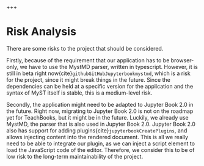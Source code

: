 +++
# Risk Analysis

There are some risks to the project that should be considered.&#x20;

Firstly, because of the requirement that our application has to be browser-only, we have to use the MystMD parser, written in typescript. However, it is still in beta right now{cite}`githubGitHubJupyterbookmystmd`, which is a risk for the project, since it might break things in the future. Since the dependencies can be held at a specific version for the application and the syntax of MyST itself is stable, this is a medium-level risk.

Secondly, the application might need to be adapted to Jupyter Book 2.0 in the future. Right now, migrating to Jupyter Book 2.0 is not on the roadmap yet for TeachBooks, but it might be in the future. Luckily, we already use MystMD, the parser that is also used in Jupyter Book 2.0. Jupyter Book 2.0 also has support for adding plugins{cite}`jupyterbookCreatePlugins`, and allows injecting content into the rendered document. This is all we really need to be able to integrate our plugin, as we can inject a script element to load the JavaScript code of the editor. Therefore, we consider this to be of low risk to the long-term maintainability of the project.

